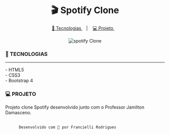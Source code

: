 <h1 align="center">
🎬 Spotify Clone
</h1>
<p align="center">
<a href="#-tecnologias">
<g-emoji class="g-emoji" alias="rocket" fallback-src="https://github.githubassets.com/images/icons/emoji/unicode/1f680.png">🚀</g-emoji>
Tecnologias
</a>
&nbsp;&nbsp;&nbsp;|&nbsp;&nbsp;&nbsp;
<a href="#-projeto">
<g-emoji class="g-emoji" alias="computer" fallback-src="https://github.githubassets.com/images/icons/emoji/unicode/1f4bb.png">💻</g-emoji>
Projeto
</a>
&nbsp;&nbsp;&nbsp;<br><br>


  
<img alt="spotify Clone" src="https://ik.imagekit.io/atnyozbx9v/0df3d45c904648e0ba146b5ecf44bb68_25_1600_YTak42C8s.jpg?updatedAt=1632349176953">



</a>




### 🚀 TECNOLOGIAS
<hr>
- HTML5 <br>
- CSS3<br>
- Bootstrap 4<br>


### 💻 PROJETO

Projeto clone Spotify desenvolvido junto com o Professor Jamilton Damasceno. <br><br>

 


          Desenvolvido com 💜 por Francielli Rodrigues
